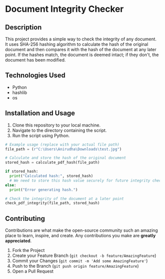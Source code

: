 # Document Integrity Checker

## Description
This project provides a simple way to check the integrity of any document. It uses SHA-256 hashing algorithm to calculate the hash of the original document and then compares it with the hash of the document at any later point. If the hashes match, the document is deemed intact; if they don't, the document has been modified.

## Technologies Used
- Python
- hashlib
- os

## Installation and Usage
1. Clone this repository to your local machine.
2. Navigate to the directory containing the script.
3. Run the script using Python.

```python
# Example usage (replace with your actual file path)
file_path = (r"C:\Users\Anirudha\Downloads\test.jpg") 

# Calculate and store the hash of the original document
stored_hash = calculate_pdf_hash(file_path)

if stored_hash:
  print("Calculated hash:", stored_hash)
  # We need to store this hash value securely for future integrity checks
else:
  print("Error generating hash.")

# Check the integrity of the document at a later point
check_pdf_integrity(file_path, stored_hash)
```

## Contributing

Contributions are what make the open-source community such an amazing place to learn, inspire, and create. Any contributions you make are **greatly appreciated**.

1. Fork the Project
2. Create your Feature Branch (`git checkout -b feature/AmazingFeature`)
3. Commit your Changes (`git commit -m 'Add some AmazingFeature'`)
4. Push to the Branch (`git push origin feature/AmazingFeature`)
5. Open a Pull Request



